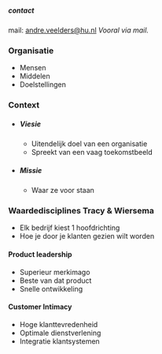 ##### contact
mail: andre.veelders@hu.nl
*Vooral via mail.* 
 
 


### Organisatie
- Mensen
- Middelen
- Doelstellingen

### Context
  - ##### Viesie
	  - Uitendelijk doel van een organisatie
	  - Spreekt van een vaag toekomstbeeld
- ##### Missie
   - Waar ze voor staan
 
 
 ### Waardedisciplines Tracy & Wiersema
 - Elk bedrijf kiest 1 hoofdrichting
 - Hoe je door je klanten gezien wilt worden

#### Product leadership
-	Superieur merkimago
-	Beste van dat product
-	Snelle ontwikkeling

#### Customer Intimacy
- Hoge klanttevredenheid
- Optimale dienstverlening
- Integratie klantsystemen

#### 